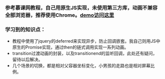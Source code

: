 ### 参考慕课网教程，自己用原生JS实现，未使用第三方库，动画不兼容全部浏览器，推荐使用Chrome。[demo访问这里](http://kad0108.github.io/FE-Demos/Qixi/)
### 学习到的知识点：
* 教程中使用了jquery的deferred来实现异步，防止回调嵌套。我自己则用JS中原生的Promise实现，通过then的链式调用实现一系列动画。
* transition过渡动画的封装，以及transitionend的监听回调，此处还有疑问，留待以后解决。
* 几个场景的切换，都是相对父容器坐标变化，小男孩的走路也是相对屏幕比例。